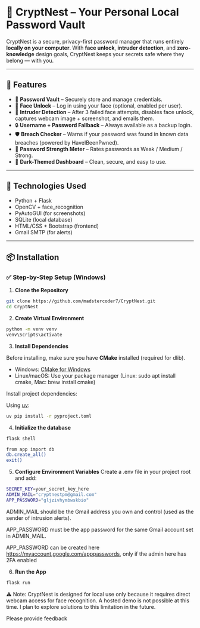 # 🔐 CryptNest – Your Personal Local Password Vault

CryptNest is a secure, privacy-first password manager that runs entirely **locally on your computer**. With **face unlock**, **intruder detection**, and **zero-knowledge** design goals, CryptNest keeps your secrets safe where they belong — with you.

---

## 🚀 Features

- 🔐 **Password Vault** – Securely store and manage credentials.
- 👤 **Face Unlock** – Log in using your face (optional, enabled per user).
- 🧠 **Intruder Detection** – After 3 failed face attempts, disables face unlock, captures webcam image + screenshot, and emails them.
- 🔒 **Username + Password Fallback** – Always available as a backup login.
- 🛡️ **Breach Checker** – Warns if your password was found in known data breaches (powered by HaveIBeenPwned).
- 💪 **Password Strength Meter** – Rates passwords as Weak / Medium / Strong.
- 🎨 **Dark-Themed Dashboard** – Clean, secure, and easy to use.

---

## 🧰 Technologies Used

- Python + Flask
- OpenCV + face_recognition
- PyAutoGUI (for screenshots)
- SQLite (local database)
- HTML/CSS + Bootstrap (frontend)
- Gmail SMTP (for alerts)

---

## 📦 Installation

### ✅ Step-by-Step Setup (Windows)

1. **Clone the Repository**
```bash
git clone https://github.com/madstercoder7/CryptNest.git
cd CryptNest
```

2. **Create Virtual Environment**
```bash
python -m venv venv
venv\Scripts\activate
```

3. **Install Dependencies**

Before installing, make sure you have **CMake** installed (required for dlib).
- Windows: [CMake for Windows](https://cmake.org/download/)
- Linux/macOS: Use your package manager (Linux: sudo apt install cmake, Mac: brew install cmake)

Install project dependencies:

Using [uv](https://github.com/astral-sh/uv):
```bash
uv pip install -r pyproject.toml
```


4. **Initialize the database**
```bash
flask shell
```
```bash
from app import db
db.create_all()
exit()
```

5. **Configure Environment Variables**
Create a .env file in your project root and add:
```bash
SECRET_KEY=your_secret_key_here
ADMIN_MAIL="cryptnestpm@gmail.com"
APP_PASSWORD="gljzivhymbwskbio"
```

ADMIN_MAIL should be the Gmail address you own and control (used as the sender of intrusion alerts).

APP_PASSWORD must be the app password for the same Gmail account set in ADMIN_MAIL.

APP_PASSWORD can be created here https://myaccount.google.com/apppasswords, only if the admin here has 2FA enabled


6. **Run the App**
```bash
flask run
```

⚠️ Note: CryptNest is designed for local use only because it requires direct webcam access for face recognition. A hosted demo is not possible at this time. I plan to explore solutions to this limitation in the future.

Please provide feedback
